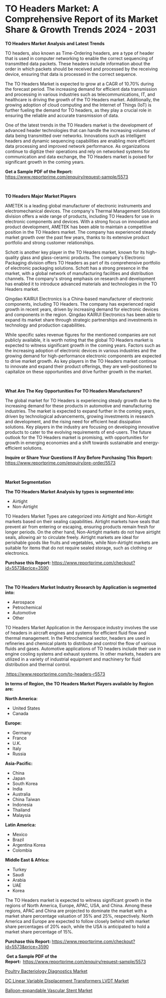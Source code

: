 <p><h1>TO Headers Market: A Comprehensive Report of its Market Share & Growth Trends 2024 - 2031</h1></p><p><strong>TO Headers Market Analysis and Latest Trends</strong></p>
<p><p>TO headers, also known as Time-Ordering headers, are a type of header that is used in computer networking to enable the correct sequencing of transmitted data packets. These headers include information about the order in which packets should be received and processed by the receiving device, ensuring that data is processed in the correct sequence.</p><p>The TO Headers Market is expected to grow at a CAGR of 10.70% during the forecast period. The increasing demand for efficient data transmission and processing in various industries such as telecommunications, IT, and healthcare is driving the growth of the TO Headers market. Additionally, the growing adoption of cloud computing and the Internet of Things (IoT) is further fueling the demand for TO headers, as they play a crucial role in ensuring the reliable and accurate transmission of data.</p><p>One of the latest trends in the TO Headers market is the development of advanced header technologies that can handle the increasing volumes of data being transmitted over networks. Innovations such as intelligent headers and dynamic sequencing capabilities are enabling more efficient data processing and improved network performance. As organizations continue to digitize their operations and rely on networked systems for communication and data exchange, the TO Headers market is poised for significant growth in the coming years.</p></p>
<p><strong>Get a Sample PDF of the Report:&nbsp;</strong> <a href="https://www.reportprime.com/enquiry/request-sample/5573">https://www.reportprime.com/enquiry/request-sample/5573</a></p>
<p>&nbsp;</p>
<p><strong>TO Headers Major Market Players</strong></p>
<p><p>AMETEK is a leading global manufacturer of electronic instruments and electromechanical devices. The company's Thermal Management Solutions division offers a wide range of products, including TO Headers for use in electronic components and devices. With a strong focus on innovation and product development, AMETEK has been able to maintain a competitive position in the TO Headers market. The company has experienced steady market growth over the past few years, thanks to its extensive product portfolio and strong customer relationships.</p><p>Schott is another key player in the TO Headers market, known for its high-quality glass and glass-ceramic products. The company's Electronic Packaging division offers TO Headers as part of its comprehensive portfolio of electronic packaging solutions. Schott has a strong presence in the market, with a global network of manufacturing facilities and distribution channels. The company's strong emphasis on research and development has enabled it to introduce advanced materials and technologies in the TO Headers market.</p><p>Qingdao KAIRUI Electronics is a China-based manufacturer of electronic components, including TO Headers. The company has experienced rapid growth in recent years, driven by increasing demand for electronic devices and components in the region. Qingdao KAIRUI Electronics has been able to expand its market share through strategic partnerships and investments in technology and production capabilities.</p><p>While specific sales revenue figures for the mentioned companies are not publicly available, it is worth noting that the global TO Headers market is expected to witness significant growth in the coming years. Factors such as the increasing adoption of electronic devices in various industries and the growing demand for high-performance electronic components are expected to drive market growth. As key players in the TO Headers market continue to innovate and expand their product offerings, they are well-positioned to capitalize on these opportunities and drive further growth in the market.</p></p>
<p>&nbsp;</p>
<p><strong>What Are The Key Opportunities For TO Headers Manufacturers?</strong></p>
<p><p>The global market for TO Headers is experiencing steady growth due to the increasing demand for these products in automotive and manufacturing industries. The market is expected to expand further in the coming years, driven by technological advancements, growing investments in research and development, and the rising need for efficient heat dissipation solutions. Key players in the industry are focusing on developing innovative products to cater to the evolving requirements of end-users. The future outlook for the TO Headers market is promising, with opportunities for growth in emerging economies and a shift towards sustainable and energy-efficient solutions.</p></p>
<p><strong>Inquire or Share Your Questions If Any Before Purchasing This Report:</strong> <a href="https://www.reportprime.com/enquiry/pre-order/5573">https://www.reportprime.com/enquiry/pre-order/5573</a></p>
<p>&nbsp;</p>
<p><strong>Market Segmentation</strong></p>
<p><strong>The TO Headers Market Analysis by types is segmented into:</strong></p>
<p><ul><li>Airtight</li><li>Non-Airtight</li></ul></p>
<p><p>TO Headers Market Types are categorized into Airtight and Non-Airtight markets based on their sealing capabilities. Airtight markets have seals that prevent air from entering or escaping, ensuring products remain fresh for longer periods. On the other hand, Non-Airtight markets do not have airtight seals, allowing air to circulate freely. Airtight markets are ideal for perishable goods like fruits and vegetables, while Non-Airtight markets are suitable for items that do not require sealed storage, such as clothing or electronics.</p></p>
<p><strong>Purchase this Report:&nbsp;</strong><a href="https://www.reportprime.com/checkout?id=5573&price=3590">https://www.reportprime.com/checkout?id=5573&price=3590</a></p>
<p>&nbsp;</p>
<p><strong>The TO Headers Market Industry Research by Application is segmented into:</strong></p>
<p><ul><li>Aerospace</li><li>Petrochemical</li><li>Automotive</li><li>Other</li></ul></p>
<p><p>TO Headers Market Application in the Aerospace industry involves the use of headers in aircraft engines and systems for efficient fluid flow and thermal management. In the Petrochemical sector, headers are used in refineries and chemical plants to distribute and control the flow of various fluids and gases. Automotive applications of TO headers include their use in engine cooling systems and exhaust systems. In other markets, headers are utilized in a variety of industrial equipment and machinery for fluid distribution and thermal control.</p></p>
<p><a href="https://www.reportprime.com/to-headers-r5573">&nbsp;https://www.reportprime.com/to-headers-r5573</a></p>
<p><strong>In terms of Region, the TO Headers Market Players available by Region are:</strong></p>
<p>
    <p> <strong> North America: </strong>
        <ul>
            <li>United States</li>
            <li>Canada</li>
        </ul>
        </p> 
    <p> <strong> Europe: </strong>
        <ul>
            <li>Germany</li>
            <li>France</li>
            <li>U.K.</li>
            <li>Italy</li>
            <li>Russia</li>
        </ul>
        </p> 
    <p> <strong> Asia-Pacific: </strong>
        <ul>
            <li>China</li>
            <li>Japan</li>
            <li>South Korea</li>
            <li>India</li>
            <li>Australia</li>
            <li>China Taiwan</li>
            <li>Indonesia</li>
            <li>Thailand</li>
            <li>Malaysia</li>
        </ul>
        </p> 
    <p> <strong> Latin America: </strong>
        <ul>
            <li>Mexico</li>
            <li>Brazil</li>
            <li>Argentina Korea</li>
            <li>Colombia</li>
        </ul>
        </p> 
    <p> <strong> Middle East & Africa: </strong>
        <ul>
            <li>Turkey</li>
            <li>Saudi</li>
            <li>Arabia</li>
            <li>UAE</li>
            <li>Korea</li>
        </ul>
    </p>
    </p>
<p><p>The TO Headers market is expected to witness significant growth in the regions of North America, Europe, APAC, USA, and China. Among these regions, APAC and China are projected to dominate the market with a market share percentage valuation of 35% and 25%, respectively. North America and Europe are expected to follow closely behind with market share percentages of 20% each, while the USA is anticipated to hold a market share percentage of 15%.</p></p>
<p><strong>Purchase this Report: </strong><a href="https://www.reportprime.com/checkout?id=5573&price=3590">https://www.reportprime.com/checkout?id=5573&price=3590</a></p>
<p>&nbsp;<strong>Get a Sample PDF of the Report:&nbsp;&nbsp;</strong><a href="https://www.reportprime.com/enquiry/request-sample/5573">https://www.reportprime.com/enquiry/request-sample/5573</a></p>
<p><strong></strong></p>
<p><p><a href="https://issuu.com/reportprime-2/docs/poultry-bacteriology-diagnostics-market-size-2030.">Poultry Bacteriology Diagnostics Market</a></p><p><a href="https://github.com/niyotibauri9/Market-Research-Report-List-1/blob/main/dc-linear-variable-displacement-transformers-lvdt-market.md">DC Linear Variable Displacement Transformers LVDT Market</a></p><p><a href="https://issuu.com/reportprime-2/docs/balloon-expandable-vascular-stent-market-size-2030">Balloon-expandable Vascular Stent Market</a></p></p>